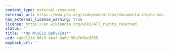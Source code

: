 ```yaml
---
content_type: external-resource
external_url: https://www.pbs.org/independentlens/documentaries/no-mas-bebes/
has_external_license_warning: true
license: https://en.wikipedia.org/wiki/All_rights_reserved
status: ''
title: "*No M\xE1s Beb\xE9s*"
uid: cabd1214-96c9-4baf-8a6d-56a7b9bc6555
wayback_url: ''
---
```

